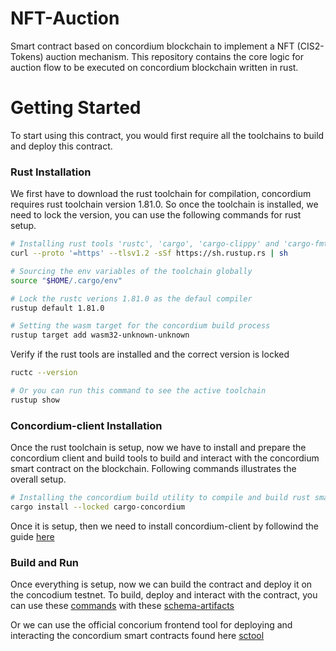 # NFT-Auction

Smart contract based on concordium blockchain to implement a NFT (CIS2-Tokens) auction mechanism. This repository
contains the core logic for auction flow to be executed on concordium blockchain written in rust.

# Getting Started

To start using this contract, you would first require all the toolchains to build and deploy this contract.

### Rust Installation

We first have to download the rust toolchain for compilation, concordium requires rust toolchain version 1.81.0.
So once the toolchain is installed, we need to lock the version, you can use the following commands for rust setup.

```bash
# Installing rust tools 'rustc', 'cargo', 'cargo-clippy' and 'cargo-fmt'
curl --proto '=https' --tlsv1.2 -sSf https://sh.rustup.rs | sh

# Sourcing the env variables of the toolchain globally
source "$HOME/.cargo/env"

# Lock the rustc verions 1.81.0 as the defaul compiler
rustup default 1.81.0

# Setting the wasm target for the concordium build process
rustup target add wasm32-unknown-unknown
```

Verify if the rust tools are installed and the correct version is locked

```bash
ructc --version

# Or you can run this command to see the active toolchain
rustup show
```

### Concordium-client Installation

Once the rust toolchain is setup, now we have to install and prepare the concordium client and build tools to build
and interact with the concordium smart contract on the blockchain. Following commands illustrates the overall setup.

```bash
# Installing the concordium build utility to compile and build rust smart contracts to wasm-32
cargo install --locked cargo-concordium
```

Once it is setup, then we need to install concordium-client by followind the guide [here](https://docs.concordium.com/en/mainnet/docs/installation/downloads.html#concordium-client-client-version)


### Build and Run

Once everything is setup, now we can build the contract and deploy it on the concodium testnet. To build, deploy and
interact with the contract, you can use these [commands](./commands.md) with these [schema-artifacts](./schema-artifacts/) 

Or we can use the official concorium frontend tool for deploying and interacting the concordium smart contracts found here [sctool](https://sctools.mainnet.concordium.software/?__hstc=206253644.9e573ad0dcf77e4d730f208e53ab0481.1736862510663.1737015924307.1737026584228.5&__hssc=206253644.4.1737026584228&__hsfp=706028811)